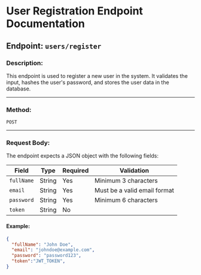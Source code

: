 # User Registration Endpoint Documentation

## Endpoint: `users/register`

### Description:
This endpoint is used to register a new user in the system. It validates the input, hashes the user's password, and stores the user data in the database.

---

### Method:
`POST`

---

### Request Body:
The endpoint expects a JSON object with the following fields:

| Field     | Type   | Required | Validation                                |
|-----------|--------|----------|------------------------------------------|
| `fullName`| String | Yes      | Minimum 3 characters                     |
| `email`   | String | Yes      | Must be a valid email format             |
| `password`| String | Yes      | Minimum 6 characters                     |
| `token`   | String | No      | 
#### Example:
```json
{
  "fullName": "John Doe",
  "email": "johndoe@example.com",
  "password": "password123",
  "token":"JWT_TOKEN",
}
